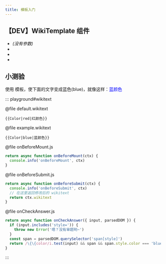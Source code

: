 ```yaml
---
title: 模板入门
---
```


## 【DEV】WikiTemplate 组件

- <WikiTemplate name='模板名' /> _(没有参数)_
- <WikiTemplate name='模板名' args='参数是字符串' />
- <WikiTemplate name='模板名' :args="['参数是数组', '第二个参数', '参数里有=号']" />
- <WikiTemplate name='模板名' :args="{ foo: '参数是对象', bar: 'baz' }" />

## 小测验

使用 <WikiTemplate name='Color' :args='["颜色", "显示文字"]' /> 模板，使下面的文字变成蓝色(blue)，就像这样：<span style="color: blue">蓝颜色</span>

::: playground#wikitext

@file default.wikitext

```wikitext
{{Color|red|红颜色}}
```

@file example.wikitext

```wikitext
{{Color|blue|蓝颜色}}
```

@file onBeforeMount.js

```js
return async function onBeforeMount(ctx) {
  console.info('onBeforeMount', ctx)
}
```

@file onBeforeSubmit.js

```js
return async function onBeforeSubmit(ctx) {
  console.info('onBeforeSubmit', ctx)
  // 在这里返回修改后的 wikitext
  return ctx.wikitext
}
```

@file onCheckAnswer.js

```js
return async function onCheckAnswer({ input, parsedDOM }) {
  if (input.includes('style=')) {
    throw new Error('嗯？没有审题哟~')
  }
  const span = parsedDOM.querySelector('span[style]')
  return /\{\{color/i.test(input) && span && span.style.color === 'blue'
}
```

:::
